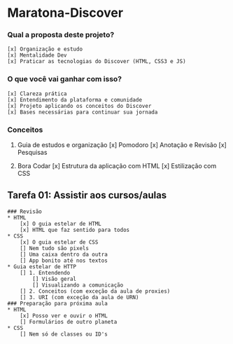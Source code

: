 ﻿# Maratona-Discover

### Qual a proposta deste projeto?
	[x] Organização e estudo
	[x] Mentalidade Dev
	[x] Praticar as tecnologias do Discover (HTML, CSS3 e JS)

### O que você vai ganhar com isso?
	[x] Clareza prática
	[x] Entendimento da plataforma e comunidade 
	[x] Projeto aplicando os conceitos do Discover
	[x] Bases necessárias para continuar sua jornada
	

### Conceitos


1. Guia de estudos e organização
	[x] Pomodoro
	[x] Anotação e Revisão
	[x] Pesquisas

2. Bora Codar
	[x] Estrutura da aplicação com HTML
	[x] Estilização com CSS

## Tarefa 01: Assistir aos cursos/aulas
	### Revisão
	* HTML
		[x] O guia estelar de HTML
		[x] HTML que faz sentido para todos
	* CSS
		[x] O guia estelar de CSS
		[] Nem tudo são pixels
		[] Uma caixa dentro da outra
		[] App bonito até nos textos
	* Guia estelar de HTTP
		[] 1. Entendendo
			[] Visão geral
			[] Visualizando a comunicação
		[] 2. Conceitos (com exceção da aula de proxies)
		[] 3. URI (com exceção da aula de URN)
	### Preparação para próxima aula
	* HTML
		[x] Posso ver e ouvir o HTML
		[] Formulários de outro planeta
	* CSS
		[] Nem só de classes ou ID's
